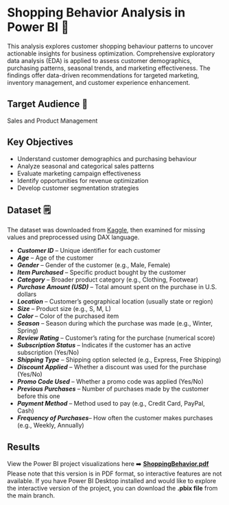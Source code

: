 # Shopping Behavior Analysis in Power BI 💸

This analysis explores customer shopping behaviour patterns to uncover actionable insights for business optimization. Comprehensive exploratory data analysis (EDA) is applied to assess customer demographics, purchasing patterns, seasonal trends, and marketing effectiveness. The findings offer data-driven recommendations for targeted marketing, inventory management, and customer experience enhancement.

## Target Audience 🎯
Sales and Product Management

## Key Objectives
- Understand customer demographics and purchasing behaviour
- Analyze seasonal and categorical sales patterns
- Evaluate marketing campaign effectiveness
- Identify opportunities for revenue optimization
- Develop customer segmentation strategies

## Dataset 🗒️
The dataset was downloaded from [Kaggle](https://www.kaggle.com/datasets/ahmadrazakashif/shopping-behavior-dataset/data), then examined for missing values and preprocessed using DAX language.  

- ***Customer ID*** – Unique identifier for each customer  
- ***Age*** – Age of the customer  
- ***Gender*** – Gender of the customer (e.g., Male, Female)  
- ***Item Purchased*** – Specific product bought by the customer  
- ***Category*** – Broader product category (e.g., Clothing, Footwear)  
- ***Purchase Amount (USD)*** – Total amount spent on the purchase in U.S. dollars  
- ***Location*** – Customer’s geographical location (usually state or region)  
- ***Size*** – Product size (e.g., S, M, L)  
- ***Color*** – Color of the purchased item  
- ***Season*** – Season during which the purchase was made (e.g., Winter, Spring)  
- ***Review Rating*** – Customer’s rating for the purchase (numerical score)  
- ***Subscription Status*** – Indicates if the customer has an active subscription (Yes/No)  
- ***Shipping Type*** – Shipping option selected (e.g., Express, Free Shipping)  
- ***Discount Applied*** – Whether a discount was used for the purchase (Yes/No)  
- ***Promo Code Used*** – Whether a promo code was applied (Yes/No)  
- ***Previous Purchases*** – Number of purchases made by the customer before this one  
- ***Payment Method*** – Method used to pay (e.g., Credit Card, PayPal, Cash)  
- ***Frequency of Purchases***– How often the customer makes purchases (e.g., Weekly, Annually)  

## Results
View the Power BI project visualizations here ➡️ **[ShoppingBehavior.pdf](https://github.com/balogberni/Power-BI-Shopping-Behavior/blob/main/ShoppingBehavior.pdf)**   
Please note that this version is in PDF format, so interactive features are not available. If you have Power BI Desktop installed and would like to explore the interactive version of the project, you can download the **.pbix file** from the main branch.
